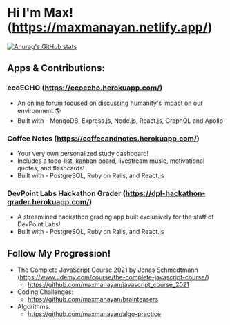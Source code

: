 # Hi I'm Max! (https://maxmanayan.netlify.app/)
[![Anurag's GitHub stats](https://github-readme-stats.vercel.app/api?username=maxmanayan&show_icons=true&theme=tokyonight&hide_border=true)](https://github.com/anuraghazra/github-readme-stats)

## Apps & Contributions:
### ecoECHO (https://ecoecho.herokuapp.com/)
* An online forum focused on discussing humanity's impact on our environment 🌎
* Built with - MongoDB, Express.js, Node.js, React.js, GraphQL and Apollo

### Coffee Notes (https://coffeeandnotes.herokuapp.com/)
* Your very own personalized study dashboard!
* Includes a todo-list, kanban board, livestream music, motivational quotes, and flashcards!
* Built with - PostgreSQL, Ruby on Rails, and React.js

### DevPoint Labs Hackathon Grader (https://dpl-hackathon-grader.herokuapp.com/)
* A streamlined hackathon grading app built exclusively for the staff of DevPoint Labs!
* Built with - PostgreSQL, Ruby on Rails, and React.js

## Follow My Progression!
<!-- * Courses I'm Working Through: -->
* The Complete JavaScript Course 2021 by Jonas Schmedtmann (https://www.udemy.com/course/the-complete-javascript-course/)
  * https://github.com/maxmanayan/javascript_course_2021
* Coding Challenges:
  * https://github.com/maxmanayan/brainteasers
* Algorithms:
  * https://github.com/maxmanayan/algo-practice
<!--
**maxmanayan/maxmanayan** is a ✨ _special_ ✨ repository because its `README.md` (this file) appears on your GitHub profile.

Here are some ideas to get you started:

- 🔭 I’m currently working on ...
- 🌱 I’m currently learning ...
- 👯 I’m looking to collaborate on ...
- 🤔 I’m looking for help with ...
- 💬 Ask me about ...
- 📫 How to reach me: ...
- 😄 Pronouns: ...
- ⚡ Fun fact: ...
-->

